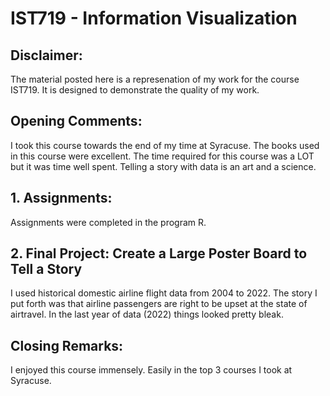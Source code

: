 # IST719 - Information Visualization

## Disclaimer:
The material posted here is a represenation of my work for the course IST719.
It is designed to demonstrate the quality of my work.

## Opening Comments:
I took this course towards the end of my time at Syracuse.  The books used in this course were excellent.  The time required for this course was a LOT but it was time well spent.  Telling a story with data is an art and a science.

## 1. Assignments:
Assignments were completed in the program R.  

## 2. Final Project:   Create a Large Poster Board to Tell a Story
I used historical domestic airline flight data from 2004 to 2022.  The story I put forth was that airline passengers are right to be upset at the state of airtravel.  In the last year of data (2022) things looked pretty bleak.

## Closing Remarks:
I enjoyed this course immensely.  Easily in the top 3 courses I took at Syracuse.


